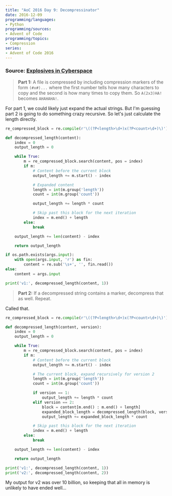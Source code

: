 ```yaml
---
title: "AoC 2016 Day 9: Decompressinator"
date: 2016-12-09
programming/languages:
- Python
programming/sources:
- Advent of Code
programming/topics:
- Compression
series:
- Advent of Code 2016
---
```

### Source: [Explosives in Cyberspace](http://adventofcode.com/2016/day/9)

> **Part 1:** A file is compressed by including compression markers of the form `(#x#)...` where the first number tells how many characters to copy and the second is how many times to copy them. So `A(2x3)HA!` becomes `AHAHAHA!`.

<!--more-->

For part 1, we could likely just expand the actual strings. But I'm guessing part 2 is going to do something crazy recursive. So let's just calculate the length directly.

```python
re_compressed_block = re.compile(r'\((?P<length>\d+)x(?P<count>\d+)\)')

def decompressed_length(content):
    index = 0
    output_length = 0

    while True:
        m = re_compressed_block.search(content, pos = index)
        if m:
            # Content before the current block
            output_length += m.start() - index

            # Expanded content
            length = int(m.group('length'))
            count = int(m.group('count'))

            output_length += length * count

            # Skip past this block for the next iteration
            index = m.end() + length
        else:
            break

    output_length += len(content) - index

    return output_length

if os.path.exists(args.input):
    with open(args.input, 'r') as fin:
        content = re.sub('\s+', '', fin.read())
else:
    content = args.input

print('v1:', decompressed_length(content, 1))
```

> **Part 2:** If a decompressed string contains a marker, decompress that as well. Repeat.

Called that.

```python
re_compressed_block = re.compile(r'\((?P<length>\d+)x(?P<count>\d+)\)')

def decompressed_length(content, version):
    index = 0
    output_length = 0

    while True:
        m = re_compressed_block.search(content, pos = index)
        if m:
            # Content before the current block
            output_length += m.start() - index

            # The current block, expand recursively for version 2
            length = int(m.group('length'))
            count = int(m.group('count'))

            if version == 1:
                output_length += length * count
            elif version == 2:
                block = content[m.end() : m.end() + length]
                expanded_block_length = decompressed_length(block, version = 2)
                output_length += expanded_block_length * count

            # Skip past this block for the next iteration
            index = m.end() + length
        else:
            break

    output_length += len(content) - index

    return output_length

print('v1:', decompressed_length(content, 1))
print('v2:', decompressed_length(content, 2))
```

My output for v2 was over 10 billion, so keeping that all in memory is unlikely to have ended well...
